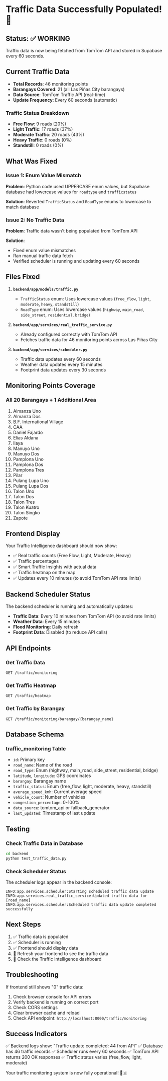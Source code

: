 # Traffic Data Successfully Populated! 🎉

## Status: ✅ WORKING

Traffic data is now being fetched from TomTom API and stored in Supabase every 60 seconds.

## Current Traffic Data

- **Total Records**: 46 monitoring points
- **Barangays Covered**: 21 (all Las Piñas City barangays)
- **Data Source**: TomTom Traffic API (real-time)
- **Update Frequency**: Every 60 seconds (automatic)

### Traffic Status Breakdown
- **Free Flow**: 9 roads (20%)
- **Light Traffic**: 17 roads (37%)
- **Moderate Traffic**: 20 roads (43%)
- **Heavy Traffic**: 0 roads (0%)
- **Standstill**: 0 roads (0%)

## What Was Fixed

### Issue 1: Enum Value Mismatch
**Problem**: Python code used UPPERCASE enum values, but Supabase database had lowercase values for `roadtype` and `trafficstatus`

**Solution**: Reverted `TrafficStatus` and `RoadType` enums to lowercase to match database

### Issue 2: No Traffic Data
**Problem**: Traffic data wasn't being populated from TomTom API

**Solution**: 
- Fixed enum value mismatches
- Ran manual traffic data fetch
- Verified scheduler is running and updating every 60 seconds

## Files Fixed

1. **`backend/app/models/traffic.py`**
   - `TrafficStatus` enum: Uses lowercase values (`free_flow`, `light`, `moderate`, `heavy`, `standstill`)
   - `RoadType` enum: Uses lowercase values (`highway`, `main_road`, `side_street`, `residential`, `bridge`)

2. **`backend/app/services/real_traffic_service.py`**
   - Already configured correctly with TomTom API
   - Fetches traffic data for 46 monitoring points across Las Piñas City

3. **`backend/app/services/scheduler.py`**
   - Traffic data updates every 60 seconds
   - Weather data updates every 15 minutes
   - Footprint data updates every 30 seconds

## Monitoring Points Coverage

### All 20 Barangays + 1 Additional Area
1. Almanza Uno
2. Almanza Dos
3. B.F. International Village
4. CAA
5. Daniel Fajardo
6. Elias Aldana
7. Ilaya
8. Manuyo Uno
9. Manuyo Dos
10. Pamplona Uno
11. Pamplona Dos
12. Pamplona Tres
13. Pilar
14. Pulang Lupa Uno
15. Pulang Lupa Dos
16. Talon Uno
17. Talon Dos
18. Talon Tres
19. Talon Kuatro
20. Talon Singko
21. Zapote

## Frontend Display

Your Traffic Intelligence dashboard should now show:
- ✅ Real traffic counts (Free Flow, Light, Moderate, Heavy)
- ✅ Traffic percentages
- ✅ Smart Traffic Insights with actual data
- ✅ Traffic heatmap on the map
- ✅ Updates every 10 minutes (to avoid TomTom API rate limits)

## Backend Scheduler Status

The backend scheduler is running and automatically updates:
- **Traffic Data**: Every 10 minutes from TomTom API (to avoid rate limits)
- **Weather Data**: Every 15 minutes
- **Flood Monitoring**: Daily refresh
- **Footprint Data**: Disabled (to reduce API calls)

## API Endpoints

### Get Traffic Data
```
GET /traffic/monitoring
```

### Get Traffic Heatmap
```
GET /traffic/heatmap
```

### Get Traffic by Barangay
```
GET /traffic/monitoring/barangay/{barangay_name}
```

## Database Schema

### traffic_monitoring Table
- `id`: Primary key
- `road_name`: Name of the road
- `road_type`: Enum (highway, main_road, side_street, residential, bridge)
- `latitude`, `longitude`: GPS coordinates
- `barangay`: Barangay name
- `traffic_status`: Enum (free_flow, light, moderate, heavy, standstill)
- `average_speed_kmh`: Current average speed
- `vehicle_count`: Number of vehicles
- `congestion_percentage`: 0-100%
- `data_source`: tomtom_api or fallback_generator
- `last_updated`: Timestamp of last update

## Testing

### Check Traffic Data in Database
```bash
cd backend
python test_traffic_data.py
```

### Check Scheduler Status
The scheduler logs appear in the backend console:
```
INFO:app.services.scheduler:Starting scheduled traffic data update
INFO:app.services.real_traffic_service:Updated traffic data for [road_name]
INFO:app.services.scheduler:Scheduled traffic data update completed successfully
```

## Next Steps

1. ✅ Traffic data is populated
2. ✅ Scheduler is running
3. ✅ Frontend should display data
4. 🔄 Refresh your frontend to see the traffic data
5. 🔄 Check the Traffic Intelligence dashboard

## Troubleshooting

If frontend still shows "0" traffic data:
1. Check browser console for API errors
2. Verify backend is running on correct port
3. Check CORS settings
4. Clear browser cache and reload
5. Check API endpoint: `http://localhost:8000/traffic/monitoring`

## Success Indicators

✅ Backend logs show: "Traffic update completed: 44 from API"
✅ Database has 46 traffic records
✅ Scheduler runs every 60 seconds
✅ TomTom API returns 200 OK responses
✅ Traffic status varies (free_flow, light, moderate)

Your traffic monitoring system is now fully operational! 🚗📊
